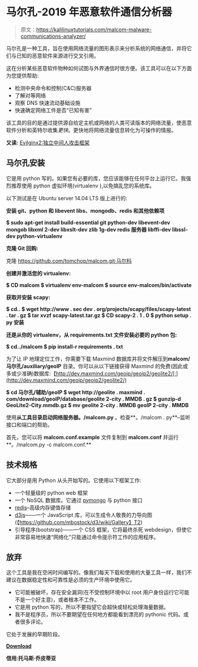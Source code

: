 # 马尔孔-2019 年恶意软件通信分析器

> 原文：<https://kalilinuxtutorials.com/malcom-malware-communications-analyzer/>

马尔孔是一种工具，旨在使用网络流量的图形表示来分析系统的网络通信，并将它们与已知的恶意软件来源进行交叉引用。

这在分析某些恶意软件物种如何试图与外界通信时很方便。该工具可以在以下方面为您提供帮助:

*   检测中央命令和控制(C&C)服务器
*   了解对等网络
*   观察 DNS 快速流动基础设施
*   快速确定网络工件是否“已知有害”

该工具的目的是通过提供源自给定主机或网络的人类可读版本的网络流量，使恶意软件分析和英特尔收集*更快*。更快地将网络流量信息转化为可操作的情报。

**又读:** [Evilginx2:独立中间人攻击框架](https://kalilinuxtutorials.com/evilginx2-man-in-the-middle-attack/)

## **马尔孔安装**

它是用 python 写的。如果您有必要的库，您应该能够在任何平台上运行它。我强烈推荐使用 python 虚拟环境(virtualenv ),以免搞乱您的系统库。

以下测试是在 Ubuntu server 14.04 LTS 版上进行的:

**安装 git、python 和 libevent libs、mongodb、redis 和其他依赖项**

**$ sudo apt-get install build-essential git python-dev libevent-dev mongob libxml 2-dev libxslt-dev zlib 1g-dev redis 服务器 libffi-dev libssl-dev python-virtualenv**

**克隆 Git 回购:**

克隆 https://github.com/tomchop/malcom.git·马尔科

**创建并激活您的 virtualenv:**

**$ CD malcom
$ virtualenv env-malcom
$ source env-malcom/bin/activate**

**获取并安装 scapy:**

**$ cd..
$ wget http://www . sec dev . org/projects/scapy/files/scapy-latest . tar . gz
$ tar xvzf scapy-latest.tar.gz
$ CD scapy-2 . 1 . 0
$ python setup . py 安装**

**还是从你的 virtualenv，从 requirements.txt 文件安装必要的 python 包:**

**$ cd../malcom
$ pip install-r requirements . txt**

为了让 IP 地理定位工作，你需要下载 Maxmind 数据库并将文件解压到**malcom/马尔孔/auxiliary/geoIP** 目录。你可以从以下链接获得 Maxmind 的免费(因此或多或少准确)数据库:【http://dev.maxmind.com/geoip/geoip2/geolite2/[:](http://dev.maxmind.com/geoip/geoip2/geolite2/)

**$ cd 马尔孔/辅助/geoIP
$ wget http://geolite . maxmind . com/download/geoIP/database/geolite 2-city . MMDB . gz
$ gunzip-d GeoLite2-City.mmdb.gz
$ mv geolite 2-city . MMDB geoIP 2-city . MMDB**

使用**从工具目录启动网络服务器。/malcom.py** 。检查**。/malcom . py**–监听接口和端口的帮助。

首先，您可以将 **malcom.conf.example** 文件复制到 **malcom.conf** 并运行**。/malcom.py -c malcom.conf.**

## 技术规格

它大部分是用 Python 从头开始写的。它使用以下框架工作:

*   一个轻量级的 python web 框架
*   一个 NoSQL 数据库。它通过 [pymongo](http://api.mongodb.org/python/current/) 与 python 接口
*   [redis](https://github.com/tomchop/malcom/blob/master/redis.io)–高级内存键值存储
*   [d3js](http://d3js.org/)——一个 JavaScript 库，可以生成令人敬畏的力导向图(【https://github.com/mbostock/d3/wiki/Gallery】T2)
*   引导程序(bootstrap)——一个 CSS 框架，它将最终杀死 webdesign，但使它非常容易地快速“网络化”只能通过命令提示符工作的应用程序。

## 放弃

这个工具是我在空闲时间编写的。像我们每天下载和使用的大量工具一样，我们不建议在数据稳定性和可靠性是必须的生产环境中使用它。

*   它可能被破坏，存在安全漏洞(在不受控制环境中以 root 用户身份运行它可能不是一个好主意)，或者根本不工作。
*   它是用 python 写的，所以不要指望它会超快或轻松处理海量数据。
*   我不是程序员，所以不要期望在任何地方都能看到漂亮的 pythonic 代码。或者很多评论。

它处于发展的早期阶段。

[**Download**](https://github.com/tomchop/malcom#installation)

**信用:托马斯·乔皮蒂亚**